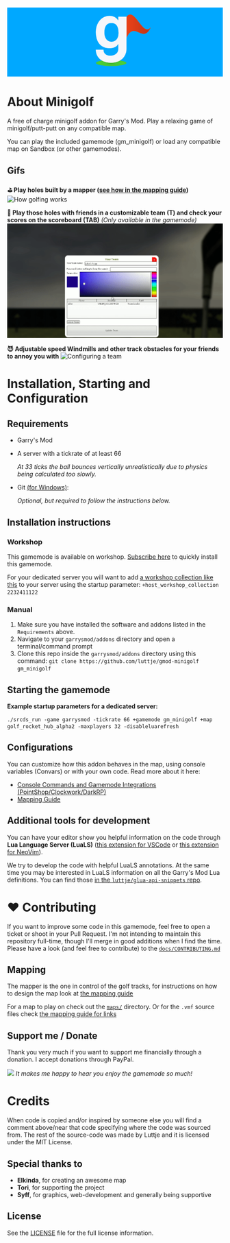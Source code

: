 ![The Minigolf Logo (by Syff)](materials/minigolf/logo_with_background.png)

# About Minigolf

A free of charge minigolf addon for Garry's Mod. Play a relaxing game of minigolf/putt-putt on any compatible map.

You can play the included gamemode (gm_minigolf) or load any compatible map on Sandbox (or other gamemodes).


## Gifs

__⛳ Play holes built by a mapper ([see how in the mapping guide](docs/MAPPING_GUIDE.md))__
![How golfing works](docs/assets/minigolf.gif)

__💯 Play those holes with friends in a customizable team (T) and check your scores on the scoreboard (TAB)__ *(Only available in the gamemode)*
![Configuring a team](docs/assets/teams_menu.gif)

__😈 Adjustable speed Windmills and other track obstacles for your friends to annoy you with__
![Configuring a team](docs/assets/windmill.gif)


# Installation, Starting and Configuration

## Requirements

* Garry's Mod

* A server with a tickrate of at least 66

  *At 33 ticks the ball bounces vertically unrealistically due to physics being calculated too slowly.*

* Git [(for Windows)](https://git-scm.com/download/win):
  
  *Optional, but required to follow the instructions below.*


## Installation instructions


### Workshop

This gamemode is available on workshop. [Subscribe here](https://steamcommunity.com/sharedfiles/filedetails/?id=2313854259) to quickly install this gamemode.

For your dedicated server you will want to add [a workshop collection like this](https://steamcommunity.com/sharedfiles/filedetails/?id=2232411122) to your server using the startup parameter: `+host_workshop_collection 2232411122`


### Manual

1. Make sure you have installed the software and addons listed in the `Requirements` above.
2. Navigate to your `garrysmod/addons` directory and open a terminal/command prompt
3. Clone this repo inside the `garrysmod/addons` directory using this command:
  `git clone https://github.com/luttje/gmod-minigolf gm_minigolf`


## Starting the gamemode

**Example startup parameters for a dedicated server:**
```
./srcds_run -game garrysmod -tickrate 66 +gamemode gm_minigolf +map golf_rocket_hub_alpha2 -maxplayers 32 -disableluarefresh
```

## Configurations

You can customize how this addon behaves in the map, using console variables (Convars) or with your own code. Read more about it here:
* [Console Commands and Gamemode Integrations (PointShop/Clockwork/DarkRP)](docs/CONFIGURATIONS.md)
* [Mapping Guide](docs/MAPPING_GUIDE.md)


## Additional tools for development

You can have your editor show you helpful information on the code through **Lua Language Server (LuaLS)** ([this extension for VSCode](https://marketplace.visualstudio.com/items?itemName=sumneko.lua) or [this extension for NeoVim](https://github.com/neovim/nvim-lspconfig/blob/master/doc/configs.md#lua_ls)).

We try to develop the code with helpful LuaLS annotations. At the same time you may be interested in LuaLS information on all the Garry's Mod Lua definitions. You can find those [in the `luttje/glua-api-snippets` repo](https://github.com/luttje/glua-api-snippets).


# ❤ Contributing

If you want to improve some code in this gamemode, feel free to open a ticket or shoot in your Pull Request. I'm not intending to maintain this repository full-time, though I'll merge in good additions when I find the time. Please have a look (and feel free to contribute) to the [`docs/CONTRIBUTING.md`](docs/CONTRIBUTING.md)


## Mapping

The mapper is the one in control of the golf tracks, for instructions on how to design the map look at [the mapping guide](docs/MAPPING_GUIDE.md)

For a map to play on check out the [`maps/`](maps/) directory. Or for the `.vmf` source files check [the mapping guide for links](docs/MAPPING_GUIDE.md)


## Support me / Donate

Thank you very much if you want to support me financially through a donation. I accept donations through PayPal.

[![](https://www.paypalobjects.com/en_US/i/btn/btn_donate_SM.gif)](https://www.paypal.com/donate?hosted_button_id=XGVDN2YMXC8TL) _It makes me happy to hear you enjoy the gamemode so much!_


# Credits

When code is copied and/or inspired by someone else you will find a comment above/near that code specifying where the code was sourced from. The rest of the source-code was made by Luttje and it is licensed under the MIT License. 


## Special thanks to

* __Elkinda__, for creating an awesome map
* __Tori__, for supporting the project
* __Syff__, for graphics, web-development and generally being supportive


## License

See the [LICENSE](LICENSE) file for the full license information.
